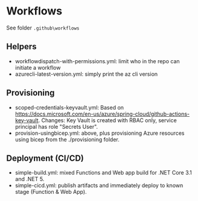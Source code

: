 # Workflows

See folder `.github\workflows`

## Helpers

* workflowdispatch-with-permissions.yml: limit who in the repo can initiate a workflow
* azurecli-latest-version.yml: simply print the az cli version

## Provisioning

* scoped-credentials-keyvault.yml: Based on https://docs.microsoft.com/en-us/azure/spring-cloud/github-actions-key-vault. Changes: Key Vault is created with RBAC only, service principal has role "Secrets User".
* provision-usingbicep.yml: above, plus provisioning Azure resources using bicep from the ./provisioning folder.

## Deployment (CI/CD)

* simple-build.yml: mixed Functions and Web app build for .NET Core 3.1 and .NET 5.
* simple-cicd.yml: publish artifacts and immediately deploy to known stage (Function & Web App).